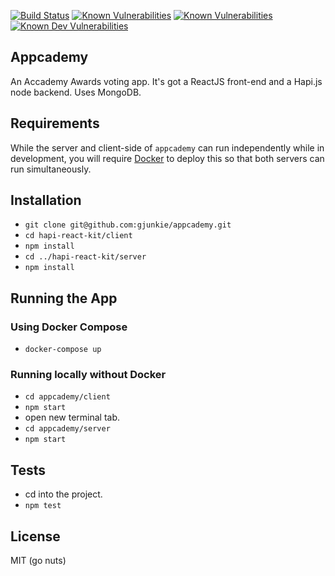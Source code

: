 [![Build Status](https://travis-ci.org/gjunkie/hapi-react-kit.svg?branch=master)](https://travis-ci.org/gjunkie/hapi-react-kit) [![Known Vulnerabilities](https://snyk.io/test/github/gjunkie/hapi-react-kit/badge.svg)](https://snyk.io/test/github/gjunkie/hapi-react-kit) [![Known Vulnerabilities](https://david-dm.org/gjunkie/hapi-react-kit.svg)](https://david-dm.org/gjunkie/hapi-react-kit) [![Known Dev Vulnerabilities](https://david-dm.org/gjunkie/hapi-react-kit/dev-status.svg)](https://david-dm.org/gjunkie/hapi-react-kit?type=dev)

## Appcademy

An Accademy Awards voting app. It's got a ReactJS front-end and a Hapi.js node backend. Uses MongoDB.

## Requirements
While the server and client-side of `appcademy` can run independently while in development, you will require [Docker](https://docker.com/) to deploy this so that both servers can run simultaneously.

## Installation

- `git clone git@github.com:gjunkie/appcademy.git`
- `cd hapi-react-kit/client`
- `npm install`
- `cd ../hapi-react-kit/server`
- `npm install`

## Running the App

### Using Docker Compose
- `docker-compose up`

### Running locally without Docker
- `cd appcademy/client`
- `npm start`
- open new terminal tab.
- `cd appcademy/server`
- `npm start`

## Tests

- cd into the project.
- `npm test`

## License

MIT (go nuts)
